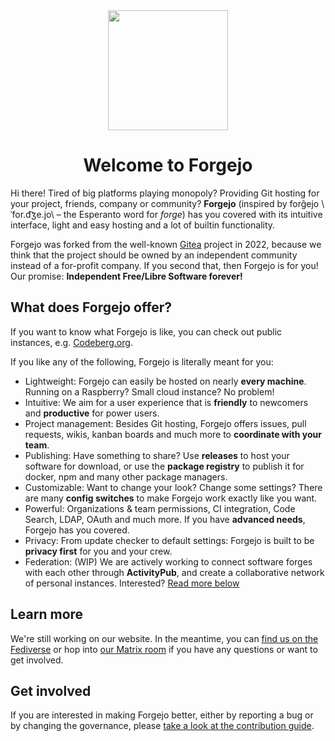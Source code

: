 <div align="center">
    <img src="https://codeberg.org/forgejo/meta/raw/branch/readme/logo/forgejo.svg" alt="" width="192" align="center" />
    <h1 align="center">Welcome to Forgejo</h1>
</div>

Hi there! Tired of big platforms playing monopoly?
Providing Git hosting for your project, friends, company or community?
**Forgejo** (inspired by forĝejo \ˈfor.d͡ʒe.jo\ – the Esperanto word for *forge*) has you covered with its intuitive interface,
light and easy hosting and a lot of builtin functionality.

Forgejo was forked from the well-known [Gitea](https://gitea.io) project in 2022,
because we think that the project should be owned by an independent community instead of a for-profit company.
If you second that, then Forgejo is for you!
Our promise: **Independent Free/Libre Software forever!**


## What does Forgejo offer?

If you want to know what Forgejo is like,
you can check out public instances<!-- could become link to list -->,
e.g. [Codeberg.org](https://codeberg.org).

If you like any of the following, Forgejo is literally meant for you:

- Lightweight: Forgejo can easily be hosted on nearly **every machine**.
  Running on a Raspberry? Small cloud instance? No problem!
- Intuitive: We aim for a user experience that is **friendly** to newcomers and **productive** for power users.
- Project management: Besides Git hosting, Forgejo offers issues,
  pull requests, wikis, kanban boards and much more to **coordinate with your team**.
- Publishing: Have something to share? Use **releases** to host your software for download,
  or use the **package registry** to publish it for docker, npm and many other package managers.
- Customizable: Want to change your look? Change some settings?
  There are many **config switches** to make Forgejo work exactly like you want.
- Powerful: Organizations & team permissions, CI integration, Code Search, LDAP, OAuth and much more.
  If you have **advanced needs**, Forgejo has you covered.
- Privacy: From update checker to default settings: Forgejo is built to be **privacy first** for you and your crew.
- Federation: (WIP) We are actively working to connect software forges with each other through **ActivityPub**,
  and create a collaborative network of personal instances.
  Interested? [Read more below](#Status-of-federation)

## Learn more

We're still working on our website.
In the meantime, you can <a href="https://floss.social/@Forgejo" rel="me">find us on the Fediverse</a> or hop into [our Matrix room](https://matrix.to/#/#Forgejo-chat:matrix.org) if you have any questions or want to get involved.


## Get involved

If you are interested in making Forgejo better, either by reporting a bug or by changing the governance, please [take a look at the contribution guide](CONTRIBUTING.md).
